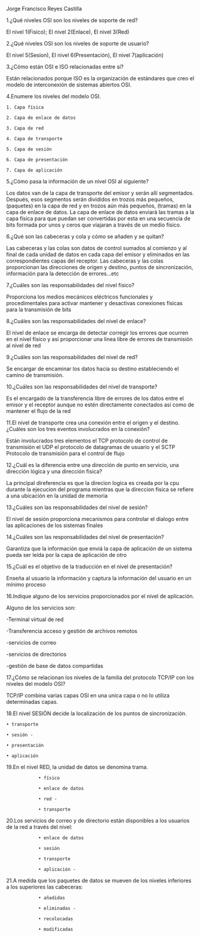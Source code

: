 Jorge Francisco Reyes Castilla

1.¿Qué niveles OSI son los niveles de soporte de red?

El nivel 1(Fisico); El nivel 2(Enlace), El nivel 3(Red)

2.¿Qué niveles OSI son los niveles de soporte de usuario?

El nivel 5(Sesion), El nivel 6(Presentación), El nivel 7(aplicación)

3.¿Cómo están OSI e ISO relacionadas entre sí?

Están relacionados porque ISO es la organización de estándares que creo el modelo de interconexión de sistemas abiertos OSI. 

4.Enumere los niveles del modelo OSI.

    1. Capa física
    
    2. Capa de enlace de datos
    
    3. Capa de red
    
    4. Capa de transporte
    
    5. Capa de sesión
    
    6. Capa de presentación
    
    7. Capa de aplicación
    

5.¿Cómo pasa la información de un nivel OSI al siguiente?

Los datos van de la capa de transporte del emisor y serán allí segmentados. Después, esos segmentos serán divididos en trozos más pequeños, (paquetes) en la capa de red y en trozos aún más pequeños, (tramas) en la capa de enlace de datos. La capa de enlace de datos enviará las tramas a la capa física para que puedan ser convertidas por esta en una secuencia de bits formada por unos y ceros que viajaran a través de un medio físico.


6.¿Qué son las cabeceras y cola y cómo se añaden y se quitan?

Las cabeceras y las colas son datos de control sumados al comienzo y al final de cada unidad de datos en cada capa del emisor y eliminados en las correspondientes capas del receptor. Las cabeceras y las colas proporcionan las direcciones de origen y destino, puntos de sincronización, información para la detección de errores...etc


7.¿Cuáles son las responsabilidades del nivel físico?

Proporciona los medios mecánicos eléctricos funcionales y procedimentales para activar mantener y desactivas conexiones físicas para la transmisión de bits


8.¿Cuáles son las responsabilidades del nivel de enlace?

El nivel de enlace se encarga de detectar corregir los errores que ocurren en el nivel físico y así proporcionar una linea libre de errores de transmisión al nivel de red


9.¿Cuáles son las responsabilidades del nivel de red?

Se encargar de encaminar los datos hacia su destino estableciendo el camino de transmisión.


10.¿Cuáles son las responsabilidades del nivel de transporte?

Es el encargado de la transferencia libre de errores de los datos entre el emisor y el receptor aunque no estén directamente conectados así como de mantener el flujo de la red


11.El nivel de transporte crea una conexión entre el origen y el destino. ¿Cuáles son los tres eventos involucrados en la conexión?

Están involucrados tres elementos el TCP protocolo de control de transmisión el UDP el protocolo de datagramas de usuario y el SCTP Protocolo de transmisión para el control de flujo


12.¿Cuál es la diferencia entre una dirección de punto en servicio, una dirección lógica y una dirección fisica?

La principal direferencia es que la direcion logica  es creada por la cpu durante la ejecucion del programa mientras que la direccion fisica se refiere a una ubicación en la unidad de memoria


13.¿Cuáles son las responsabilidades del nivel de sesión?

El nivel de sesión proporciona mecanismos para controlar el dialogo entre las aplicaciones de los sistemas finales


14.¿Cuáles son las responsabilidades del nivel de presentación?

Garantiza que la información que enviá la capa de aplicación de un sistema pueda ser leída por la capa de aplicación de otro


15.¿Cuál es el objetivo de la traducción en el nivel de presentación?

Enseña al usuario la información y captura la información del usuario en un mínimo proceso


16.Indique alguno de los servicios proporcionados por el nivel de aplicación.

Alguno de los servicios son:

-Terminal virtual de red

-Transferencia acceso y gestión de archivos remotos 

-servicios de correo

-servicios de directorios 

-gestión de base de datos compartidas


17.¿Cómo se relacionan los niveles de la familia del protocolo TCP/IP con los niveles del modelo OSI?

TCP/IP combina varias capas OSI en una unica capa o no lo utiliza determinadas capas.


18.El nivel SESIÓN decide la localización de los puntos de sincronización.

    • transporte
    
    • sesión -
    
    • presentación
    
    • aplicación
      
19.En el nivel RED, la unidad de datos se denomina trama.

                • físico
                
                • enlace de datos
                
                • red -
                
                • transporte
                
20.Los servicios de correo y de directorio están disponibles a los usuarios de la red a través del nivel:

                • enlace de datos
                
                • sesión
                
                • transporte
                
                • aplicación -
                


21.A medida que los paquetes de datos se mueven de los niveles inferiores a los superiores las cabeceras:

                • añadidas
                
                • eliminadas -
                
                • recolocadas
                
                • modificadas
                

